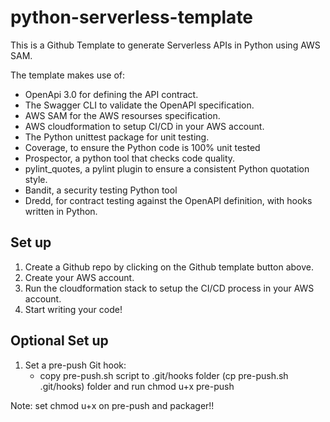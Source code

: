 # python-serverless-template

This is a Github Template to generate Serverless APIs in Python using AWS SAM. 

The template makes use of:

- OpenApi 3.0 for defining the API contract.
- The Swagger CLI to validate the OpenAPI specification.
- AWS SAM for the AWS resourses specification.
- AWS cloudformation to setup CI/CD in your AWS account.
- The Python unittest package for unit testing.
- Coverage, to ensure the Python code is 100% unit tested
- Prospector, a python tool that checks code quality.
- pylint_quotes, a pylint plugin to ensure a consistent Python quotation style.
- Bandit, a security testing Python tool
- Dredd, for contract testing against the OpenAPI definition, with hooks written in Python.


## Set up

1. Create a Github repo by clicking on the Github template button above.
2. Create your AWS account.
3. Run the cloudformation stack to setup the CI/CD process in your AWS account.
4. Start writing your code!

## Optional Set up

1. Set a pre-push Git hook:
    - copy pre-push.sh script to .git/hooks folder (cp pre-push.sh .git/hooks) folder and run chmod u+x pre-push




Note: set chmod u+x on pre-push and packager!!

